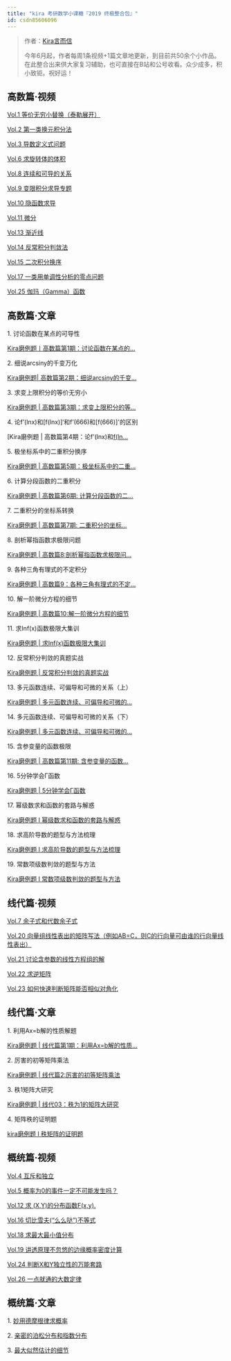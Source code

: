 ```yaml
---
title: "kira 考研数学小课糖『2019 终极整合包』"
id: csdn85606096
---
```


> 作者：[Kira言而信](https://weibo.com/u/5705627303)
> 
> 今年6月起，作者每周1条视频+1篇文章地更新，到目前共50余个小作品。在此整合出来供大家复习辅助，也可直接在B站和公号收看。众少成多，积小致钜。祝好运！

## 高数篇·视频

[Vol.1 等价无穷小替换（泰勒展开）](http://t.cn/Rd4n7W5)

[Vol.2 第一类换元积分法](http://t.cn/E4hcmav)

[Vol.3 导数定义式问题](http://t.cn/E4hcmSs)

[Vol.6 求旋转体的体积](http://t.cn/E4hcmaz)

[Vol.8 连续和可导的关系](http://t.cn/E4hJ9aK)

[Vol.9 变限积分求导专题](http://t.cn/RkyS83e)

[Vol.10 隐函数求导](http://t.cn/E4hcmab)

[Vol.11 微分](http://t.cn/E4hcmaP)

[Vol.13 渐近线](http://t.cn/E4hcmaA)

[Vol.14 反常积分判敛法](http://t.cn/EvWJIJh)

[Vol.15 二次积分换序](http://t.cn/E4hcmXs)

[Vol.17 一类用单调性分析的零点问题](http://t.cn/E4hcmSR)

[Vol.25 伽玛（Gamma）函数](http://t.cn/E4hcma7)

## 高数篇·文章

1\. 讨论函数在某点的可导性

[Kira磨例题丨高数篇第1期：讨论函数在某点的…](http://t.cn/R1D55s4)

2\. 细说arcsiny的千变万化

[Kira磨例题| 高数篇第2期：细说arcsiny的千变…](http://t.cn/RBXqrLj)

3\. 求变上限积分的等价无穷小

[Kira磨例题 | 高数篇第3期：求变上限积分的等…](http://t.cn/RrPmxJo)

4\. 论f’(lnx)和[f(lnx)]‘和f’(666)和[f(666)]'的区别

[Kira磨例题 | 高数篇第4期：论f’(lnx)和[f(ln…](http://t.cn/Rr0vTRm)

5\. 极坐标系中的二重积分换序

[Kira磨例题 | 高数篇第5期：极坐标系中的二重…](http://t.cn/Rd42Lai)

6\. 计算分段函数的二重积分

[Kira磨例题 | 高数篇第6期: 计算分段函数的二…](http://t.cn/E4hcmay)

7\. 二重积分的坐标系转换

[​Kira磨例题 | 高数篇第7期: 二重积分的坐标…](http://t.cn/E4hcmSH)

8\. 剖析幂指函数求极限问题

[​Kira磨例题 | 高数篇8:剖析幂指函数求极限问…](http://t.cn/RkZGI8W)

9\. 各种三角有理式的不定积分

[Kira磨例题 | 高数篇9：各种三角有理式的不定…](http://t.cn/RkWlyhS)

10\. 解一阶微分方程的细节

[​Kira磨例题 | 高数篇10:解一阶微分方程的细节](http://t.cn/RFL7kAR)

11\. 求Inf(x)函数极限大集训

[Kira磨例题 | 求Inf(x)函数极限大集训](http://t.cn/EvMtjyx)

12\. 反常积分判敛的真题实战

[Kira磨例题 | 反常积分判敛的真题实战](http://t.cn/EvMtjyX)

13\. 多元函数连续、可偏导和可微的关系（上）

[Kira磨例题 | 多元函数连续、可偏导和可微的…](http://t.cn/Ev3AZlL)

14\. 多元函数连续、可偏导和可微的关系（下）

[Kira磨例题 | 多元函数连续、可偏导和可微的…](http://t.cn/EP1AuzY)

15\. 含参变量的函数极限

[​Kira磨例题 | 高数篇第11期: 含参变量的函数…](http://t.cn/E7Je4Mm)

16\. 5分钟学会Γ函数

[Kira磨例题 | 5分钟学会Γ函数](http://t.cn/E4hcmNB)

17\. 幂级数求和函数的套路与解惑

[Kira磨例题 I 幂级数求和函数的套路与解惑](http://t.cn/ELK5JtK)

18\. 求高阶导数的题型与方法梳理

[Kira磨例题 I 求高阶导数的题型与方法梳理](http://t.cn/E4hcmNT)

19\. 常数项级数判敛的题型与方法

[Kira磨例题 I 常数项级数判敛的题型与方法](http://t.cn/E4hcmpz)

## 线代篇·视频

[Vol.7 余子式和代数余子式](http://t.cn/E4hcmNR)

[Vol.20 向量组线性表出的矩阵写法（例如AB=C，则C的行向量可由谁的行向量线性表出）](http://t.cn/E4hcmpl)

[Vol.21 讨论含参数的线性方程组的解](http://t.cn/E4hcmN8)

[Vol.22 求逆矩阵](http://t.cn/E4hcmNs)

[Vol.23 如何快速判断矩阵能否相似对角化](http://t.cn/E4hcmND)

## 线代篇·文章

1\. 利用Ax=b解的性质解题

[Kira磨例题 | 线代篇第1期：利用Ax=b解的性质…](http://t.cn/E4hcmNY)

2\. 厉害的初等矩阵乘法

[Kira磨例题 | 线代篇2:厉害的初等矩阵乘法](http://t.cn/E4hcmph)

3\. 秩1矩阵大研究

[Kira磨例题 | 线代03：秩为1的矩阵大研究](http://t.cn/EAC9epW)

4\. 矩阵秩的证明题

[kira磨例题 I 秩矩阵的证明题](http://t.cn/E4hcuZN)

## 概统篇·视频

[Vol.4 互斥和独立](http://t.cn/E4hcuwR)

[Vol.5 概率为0的事件一定不可能发生吗？](http://t.cn/E4hcuwW)

[Vol.12 求 (X,Y)的分布函数F(x,y).](http://t.cn/RsysvM5)

[Vol.16 切比雪夫(“么么哒”)不等式](http://t.cn/E4hcuwY)

[Vol.18 求最大最小值分布](http://t.cn/E4hcuw0)

[Vol.19 讲透原理不忽悠的边缘概率密度计算](http://t.cn/E4hcuw1)

[Vol.24 判断X和Y独立性的万能套路](http://t.cn/E4hcuZ0)

[Vol.26 一点就通的大数定律](http://t.cn/E4hcuZi)

## 概统篇·文章

1\. [妙用德摩根律求概率](http://t.cn/E4hcuwO)

2\. [亲密的泊松分布和指数分布](http://t.cn/RkKuae9)

3\. [最大似然估计的细节](http://t.cn/E4hcuwu)